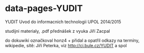 data-pages-YUDIT
================

YUDIT Uvod do informacnich technologii UPOL 2014/2015

studijni materialy, .pdf přednášek z vyuka Jiří Zacpal

do dokuwiki označkoval honz4 + přidal a opatřil odkazy na termíny,
wikipedie, sítě: Jiří Peterka, viz http://ci.bule.cz/YUDIT a spol
